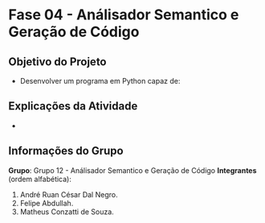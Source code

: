 # Fase 04 - Análisador Semantico e Geração de Código

## Objetivo do Projeto
- Desenvolver um programa em Python capaz de:


## Explicações da Atividade
- 

## Informações do Grupo
**Grupo**: Grupo 12 - Análisador Semantico e Geração de Código
**Integrantes** (ordem alfabética):
1. André Ruan César Dal Negro.
2. Felipe Abdullah.
3. Matheus Conzatti de Souza.
